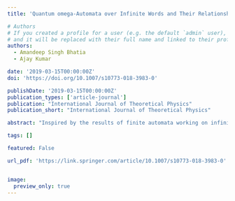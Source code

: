 ```yaml
---
title: 'Quantum omega-Automata over Infinite Words and Their Relationships'

# Authors
# If you created a profile for a user (e.g. the default `admin` user), write the username (folder name) here
# and it will be replaced with their full name and linked to their profile.
authors:
  - Amandeep Singh Bhatia
  - Ajay Kumar

date: '2019-03-15T00:00:00Z'
doi: 'https://doi.org/10.1007/s10773-018-3983-0'

publishDate: '2019-03-15T00:00:00Z'
publication_types: ['article-journal']
publication: "International Journal of Theoretical Physics"
publication_short: "International Journal of Theoretical Physics"

abstract: "Inspired by the results of finite automata working on infinite words, we studied the quantum ω-automata with Büchi, Muller, Rabin and Streett acceptance condition. Quantum finite automata play a pivotal part in quantum information and computational theory. Investigation of the power of quantum finite automata over infinite words is a natural goal. We have investigated the classes of quantum ω-automata from two aspects: the language recognition and their closure properties. It has been shown that quantum Muller automaton is more dominant than quantum Büchi automaton. Furthermore, we have demonstrated the languages recognized by one-way quantum finite automata with different quantum acceptance conditions. Finally, we have proved the closure properties of quantum ω-automata."

tags: []

featured: False

url_pdf: 'https://link.springer.com/article/10.1007/s10773-018-3983-0'


image:
  preview_only: true
---
```


